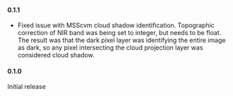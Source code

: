 #### 0.1.1

- Fixed issue with MSScvm cloud shadow identification. Topographic correction of
NIR band was being set to integer, but needs to be float. The result was that
the dark pixel layer was identifying the entire image as dark, so any pixel
intersecting the cloud projection layer was considered cloud shadow.

#### 0.1.0

Initial release
